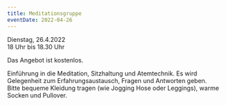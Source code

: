 ```yaml
---
title: Meditationsgruppe
eventDate: 2022-04-26
---
```


Dienstag, 26.4.2022  
18 Uhr bis 18.30 Uhr  

Das Angebot ist kostenlos.

Einführung in die Meditation, Sitzhaltung und Atemtechnik. Es wird Gelegenheit zum Erfahrungsaustausch, Fragen und Antworten geben.  
Bitte bequeme Kleidung tragen (wie Jogging Hose oder Leggings), warme Socken und Pullover.  
